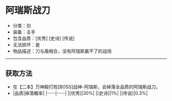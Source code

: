 # 阿瑞斯战刀
* 分类：剑
* 装备：主手
* 包含品质：[优秀] [史诗] [传说]
* 无法损坏：是
* 物品描述：刀与盾相合，没有阿瑞斯赢不了的战场
---
## 获取方法
* 在【二本】万神殿打败[BOSS]战神-阿瑞斯，会掉落全品质的阿瑞斯战刀。
* |品质|掉落概率|
|----|----|
|[优秀]|30%|
|[史诗]|1%|
|[传说]|0.3%|
